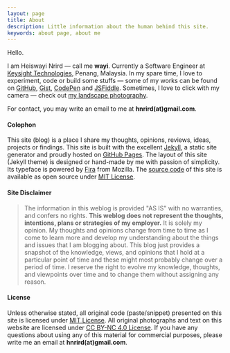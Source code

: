 ```yaml
---
layout: page
title: About
description: Little information about the human behind this site.
keywords: about page, about me
---
```


Hello.

I am Heiswayi Nrird ― call me **wayi**. Currently a Software Engineer at [Keysight Technologies](http://www.keysight.com), Penang, Malaysia. In my spare time, I love to experiment, code or build some stuffs ― some of my works can be found on [GitHub](http://heiswayi.github.io/my-repos/), [Gist](http://heiswayi.github.io/my-gists/), [CodePen](http://codepen.io/heiswayi/) and [JSFiddle](http://jsfiddle.net/user/heiswayi/). Sometimes, I love to click with my camera ― check out [my landscape photography](https://heiswayi.github.io/my-photography/).

For contact, you may write an email to me at **hnrird(at)gmail.com**.

#### Colophon

This site (blog) is a place I share my thoughts, opinions, reviews, ideas, projects or findings. This site is built with the excellent [Jekyll](http://jekyllrb.com), a static site generator and proudly hosted on [GitHub Pages](https://pages.github.com/). The layout of this site (Jekyll theme) is designed or hand-made by me with passion of simplicity. Its typeface is powered by [Fira](https://github.com/mozilla/Fira) from Mozilla. The [source code](http://github.com/heiswayi/heiswayi.github.io) of this site is available as open source under [MIT License](http://heiswayi.github.io/mit-license).

#### Site Disclaimer

> The information in this weblog is provided "AS IS" with no warranties, and confers no rights. **This weblog does not represent the thoughts, intentions, plans or strategies of my employer.** It is solely my opinion. My thoughts and opinions change from time to time as I come to learn more and develop my understanding about the things and issues that I am blogging about. This blog just provides a snapshot of the knowledge, views, and opinions that I hold at a particular point of time and these might most probably change over a period of time. I reserve the right to evolve my knowledge, thoughts, and viewpoints over time and to change them without assigning any reason.

#### License

Unless otherwise stated, all original code (paste/snippet) presented on this site is licensed under [MIT License](http://heiswayi.github.io/mit-license). All original photographs and text on this website are licensed under [CC BY-NC 4.0 License](https://creativecommons.org/licenses/by-nc/4.0/). If you have any questions about using any of this material for commercial purposes, please write me an email at **hnrird(at)gmail.com**.
